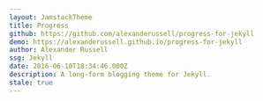 ```yaml
---
layout: JamstackTheme
title: Progress
github: https://github.com/alexanderussell/progress-for-jekyll
demo: https://alexanderussell.github.io/progress-for-jekyll
author: Alexander Russell
ssg: Jekyll
date: 2016-06-10T18:34:46.000Z
description: A long-form blogging theme for Jekyll.
stale: true
---
```

